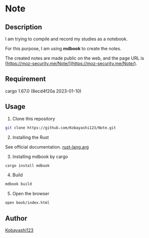 # Note

## Description

I am trying to compile and record my studies as a notebook.

For this purpose, I am using **mdbook** to create the notes.

The created notes are made public on the web, and the page URL is [https://moz-security.me/Note/](https://moz-security.me/Note/).

## Requirement

cargo 1.67.0 (8ecd4f20a 2023-01-10)

## Usage

1. Clone this repository

```bash
git clone https://github.com/Kobayashi123/Note.git
```

2. Installing the Rust

See official documentation.
[rust-lang.arg](https://www.rust-lang.org/tools/install)

3. Installing mdbook by cargo

```bash
cargo install mdbook
```

4. Build

```bash
mdbook build
```

5. Open the browser

```bash
open book/index.html
```

## Author

[Kobayashi123](https://github.com/Kobayashi123)
